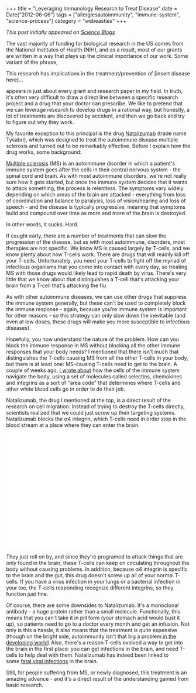 +++
title = "Leveraging Immunology Research to Treat Disease"
date = Date("2012-06-06")
tags = ["allergiesautoimmunity", "immune-system", "science-process"]
category = "webeasties"
+++

_This post initially appeared on [Science Blogs](http://scienceblogs.com/webeasties)_

The vast majority of funding for biological research in the US comes from the National Institutes of Health (NIH), and as a result, most of our grants are written in a way that plays up the clinical importance of our work. Some variant of the phrase,

This research has implications in the treatment/prevention of [insert disease here]...

appears in just about every grant and research paper in my field. In truth, it's often very difficult to draw a direct line between a specific research project and a drug that your doctor can prescribe. We like to pretend that we can leverage research to develop drugs in a rational way, but honestly, a lot of treatments are discovered by accident, and then we go back and try to figure out why they work.

My favorite exception to this principal is the drug [Natalizumab](http://en.wikipedia.org/wiki/Natalizumab) (trade name Tysabri), which was designed to treat the autoimmune disease multiple sclerosis and turned out to be remarkably effective. Before I explain how the drug works, some background:

[Multiple sclerosis](http://www.ncbi.nlm.nih.gov/pubmedhealth/PMH0001747/) (MS) is an autoimmune disorder in which a patient's immune system goes after the cells in their central nervous system - the spinal cord and brain. As with most autoimmune disorders, we're not really sure how it gets started, but once the immune system decides that it wants to attack something, the process is relentless. The symptoms vary widely depending on which areas of the brain are attacked - everything from loss of coordination and balance to paralysis, loss of vision/hearing and loss of speech - and the disease is typically progressive, meaning that symptoms build and compound over time as more and more of the brain is destroyed.

In other words, it sucks. Hard.

If caught early, there are a number of treatments that can slow the progression of the disease, but as with most autoimmune, disorders, most therapies are not specific. We know MS is caused largely by T-cells, and we know plenty about how T-cells work. There are drugs that will readily kill off your T-cells. Unfortunately, you need your T-cells to fight off the myriad of infectious organisms that you come into contact with every day, so treating MS with those drugs would likely lead to rapid death by virus. There's very little that we know about that distinguishes a T-cell that's attacking your brain from a T-cell that's attacking the flu

As with other autoimmune diseases, we can use other drugs that suppress the immune system generally, but these can't be used to completely block the immune response - again, because you're immune system is important for other reasons - so this strategy can only slow down the inevitable (and even at low doses, these drugs will make you more susceptible to infectious diseases).

Hopefully, you now understand the nature of the problem. How can you block the immune response in MS without blocking all the other immune responses that your body needs? I mentioned that there isn't much that distinguishes the T-cells causing MS from all the other T-cells in your body, but there is at least one: MS-causing T-cells need to get to the brain. A couple of weeks ago, [I wrote about](http://scienceblogs.com/webeasties/2012/05/25/how-the-immune-system-get-where-it-needs-to-go/) how the cells of the immune system navigate the body, using a set of molecules called selectins, chemokines and integrins as a sort of "area code" that determines where T-cells and other white blood cells go in order to do their job.

Natalizumab, the drug I mentioned at the top, is a direct result of the research on cell migration. Instead of trying to destroy the T-cells directly, scientists realized that we could just screw up their targeting systems. Natalizumab blocks the α4 integrin, which T-cells need in order stop in the blood stream at a place where they can enter the brain.

<iframe width="420" height="315" src="[http://www.youtube.com/embed/yChFz3_td4A](http://www.youtube.com/embed/yChFz3_td4A)" frameborder="0" allowfullscreen></iframe>

They just roll on by, and since they're programed to attack things that are only found in the brain, these T-cells can keep on circulating throughout the body without causing problems. In addition, because α4 integrin is specific to the brain and the gut, this drug doesn't screw up all of your normal T-cells. If you have a virus infection in your lungs or a bacterial infection in your toe, the T-cells responding recognize different integrins, so they function just fine.

Of course, there are some downsides to Natalizumab. It's a monoclonal antibody - a huge protein rather than a small molecule. Functionally, this means that you can't take it in pill form (your stomach acid would bust it up), so patients need to go to a doctor every month and get an infusion. Not only is this a hassle, it also means that the treatment is quite expensive (though on the bright side, autoimmunity isn't that big a problem[ in the developing world](http://en.wikipedia.org/wiki/Hygiene_hypothesis)) Also, there's a reason T-cells evolved a way to get into the brain in the first place: you can get infections in the brain, and need T-cells to help deal with them. Natalizumab has indeed been linked to some [fatal viral infections](http://en.wikipedia.org/wiki/Progressive_multifocal_leukoencephalopathy) in the brain.

Still, for people suffering from MS, or newly diagnosed, this treatment is an amazing advance - and it's a direct result of the understanding gained from basic research.
 

      
  
